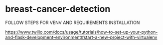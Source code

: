 # breast-cancer-detection

FOLLOW STEPS FOR VENV AND REQUIREMENTS INSTALLATION

https://www.twilio.com/docs/usage/tutorials/how-to-set-up-your-python-and-flask-development-environment#start-a-new-project-with-virtualenv